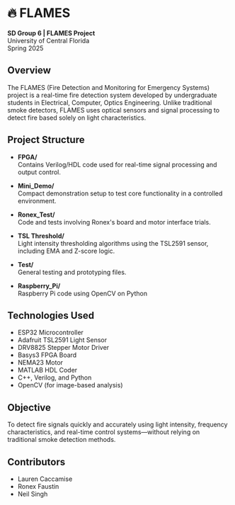 # 🔥 FLAMES

**SD Group 6 | FLAMES Project**  
University of Central Florida  
Spring 2025  

## Overview

The FLAMES (Fire Detection and Monitoring for Emergency Systems) project is a real-time fire detection system developed by undergraduate students in Electrical, Computer, Optics Engineering. Unlike traditional smoke detectors, FLAMES uses optical sensors and signal processing to detect fire based solely on light characteristics.

## Project Structure

- **FPGA/**  
  Contains Verilog/HDL code used for real-time signal processing and output control.

- **Mini_Demo/**  
  Compact demonstration setup to test core functionality in a controlled environment.

- **Ronex_Test/**  
  Code and tests involving Ronex's board and motor interface trials.

- **TSL Threshold/**  
  Light intensity thresholding algorithms using the TSL2591 sensor, including EMA and Z-score logic.

- **Test/**  
  General testing and prototyping files.

 - **Raspberry_Pi/**  
  Raspberry Pi code using OpenCV on Python

## Technologies Used

- ESP32 Microcontroller  
- Adafruit TSL2591 Light Sensor  
- DRV8825 Stepper Motor Driver  
- Basys3 FPGA Board
- NEMA23 Motor  
- MATLAB HDL Coder  
- C++, Verilog, and Python  
- OpenCV (for image-based analysis)

## Objective

To detect fire signals quickly and accurately using light intensity, frequency characteristics, and real-time control systems—without relying on traditional smoke detection methods.

## Contributors

- Lauren Caccamise  
- Ronex Faustin
- Neil Singh
